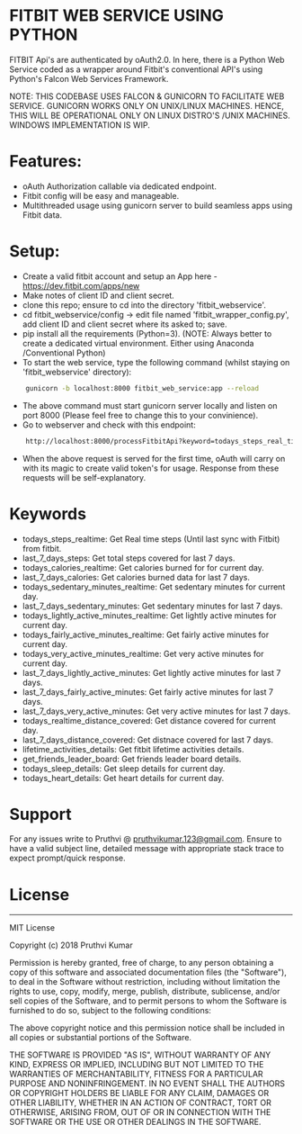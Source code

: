 # FITBIT WEB SERVICE USING PYTHON

FITBIT Api's are authenticated by oAuth2.0. In here, there is a Python Web Service coded as a wrapper around Fitbit's conventional API's using Python's Falcon Web Services Framework. 

NOTE: THIS CODEBASE USES FALCON & GUNICORN TO  FACILITATE WEB SERVICE. GUNICORN WORKS ONLY ON UNIX/LINUX MACHINES. HENCE, THIS WILL BE OPERATIONAL ONLY ON LINUX DISTRO'S /UNIX MACHINES. WINDOWS IMPLEMENTATION IS WIP.

# Features:
  - oAuth Authorization callable via dedicated endpoint.
  - Fitbit config will be easy and manageable.
  - Multithreaded usage using gunicorn server to build seamless apps using Fitbit data.

# Setup:
- Create a valid fitbit account and setup an App here - https://dev.fitbit.com/apps/new
- Make notes of client ID and client secret.
- clone this repo; ensure to cd into the directory 'fitbit_webservice'.
- cd fitbit_webservice/config -> edit file named 'fitbit_wrapper_config.py', add client ID and client secret where its asked to; save.
- pip install all the requirements (Python=3). (NOTE: Always better to create a dedicated virtual environment. Either using Anaconda /Conventional Python)
- To start the web service, type the following command (whilst staying on 'fitbit_webservice' directory):
```sh
    gunicorn -b localhost:8000 fitbit_web_service:app --reload
```
- The above command must start gunicorn server locally and listen on port 8000 (Please feel free to change this to your convinience).
- Go to webserver and check with this endpoint:
```sh
    http://localhost:8000/processFitbitApi?keyword=todays_steps_real_time
```
- When the above request is served for the first time, oAuth will carry on with its magic to create valid token's for usage. Response from these requests will be self-explanatory.

# Keywords
- todays_steps_realtime: Get Real time steps (Until last sync with Fitbit) from fitbit.
- last_7_days_steps: Get total steps covered for last 7 days.
- todays_calories_realtime: Get calories burned for for current day.
- last_7_days_calories: Get calories burned data for last 7 days.
- todays_sedentary_minutes_realtime: Get sedentary minutes for current day.
- last_7_days_sedentary_minutes: Get sedentary minutes for last 7 days.
- todays_lightly_active_minutes_realtime: Get lightly active minutes for current day.
- todays_fairly_active_minutes_realtime: Get fairly active minutes for current day.
- todays_very_active_minutes_realtime: Get very active minutes for current day.
- last_7_days_lightly_active_minutes: Get lightly active minutes for last 7 days.
- last_7_days_fairly_active_minutes: Get fairly active minutes for last 7 days.
- last_7_days_very_active_minutes: Get very active minutes for last 7 days.
- todays_realtime_distance_covered: Get distance covered for current day.
- last_7_days_distance_covered: Get distnace covered for last 7 days.
- lifetime_activities_details: Get fitbit lifetime activities details. 
- get_friends_leader_board: Get friends leader board details. 
- todays_sleep_details: Get sleep details for current day.
- todays_heart_details: Get heart details for current day.

# Support
For any issues write to Pruthvi @ pruthvikumar.123@gmail.com. Ensure to have a valid subject line, detailed message with appropriate stack trace to expect prompt/quick response. 

# License
----
MIT License

Copyright (c) 2018 Pruthvi Kumar

Permission is hereby granted, free of charge, to any person obtaining a copy of this software and associated documentation files (the "Software"), to deal in the Software without restriction, including without limitation the rights to use, copy, modify, merge, publish, distribute, sublicense, and/or sell copies of the Software, and to permit persons to whom the Software is furnished to do so, subject to the following conditions:

The above copyright notice and this permission notice shall be included in all copies or substantial portions of the Software.

THE SOFTWARE IS PROVIDED "AS IS", WITHOUT WARRANTY OF ANY KIND, EXPRESS OR IMPLIED, INCLUDING BUT NOT LIMITED TO THE WARRANTIES OF MERCHANTABILITY, FITNESS FOR A PARTICULAR PURPOSE AND NONINFRINGEMENT. IN NO EVENT SHALL THE AUTHORS OR COPYRIGHT HOLDERS BE LIABLE FOR ANY CLAIM, DAMAGES OR OTHER LIABILITY, WHETHER IN AN ACTION OF CONTRACT, TORT OR OTHERWISE, ARISING FROM, OUT OF OR IN CONNECTION WITH THE SOFTWARE OR THE USE OR OTHER DEALINGS IN THE SOFTWARE.

